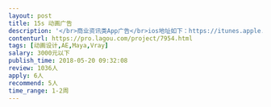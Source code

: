 ```yaml
---                
layout: post       
title: 15s 动画广告           
description: '</br>商业资讯类App广告</br>ios地址如下：https://itunes.apple.com/us/app/新历资讯/id1326738006?mt=8</br>1.640px×360px</br>MP4，小于1.00M，时长≥5s，≤15s，必须带有声音</br>2.广告参考https://www.youtube.com/watch?v=tBqUVuDR2uM</br>参考https://www.youtube.com/watch?v=4JMbLpS_W1Q</br>'     
contenturl: https://pro.lagou.com/project/7954.html      
tags: [动画设计,AE,Maya,Vray]            
salary: 3000元以下          
publish_time: 2018-05-20 09:32:08         
review: 1036人                   
apply: 6人                   
recommend: 5人                   
time_range: 1-2周              
---                 
```

